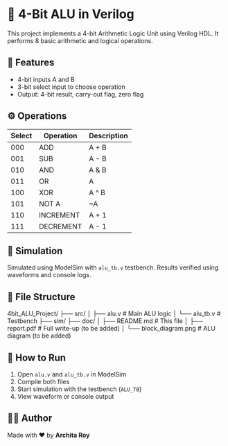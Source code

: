 # 🔢 4-Bit ALU in Verilog

This project implements a 4-bit Arithmetic Logic Unit using Verilog HDL. It performs 8 basic arithmetic and logical operations.

## 🚀 Features

- 4-bit inputs A and B
- 3-bit select input to choose operation
- Output: 4-bit result, carry-out flag, zero flag

## ⚙️ Operations

| Select | Operation     | Description      |
|--------|---------------|------------------|
| 000    | ADD           | A + B            |
| 001    | SUB           | A - B            |
| 010    | AND           | A & B            |
| 011    | OR            | A | B            |
| 100    | XOR           | A ^ B            |
| 101    | NOT A         | ~A               |
| 110    | INCREMENT     | A + 1            |
| 111    | DECREMENT     | A - 1            |

## 🧪 Simulation

Simulated using ModelSim with `alu_tb.v` testbench. Results verified using waveforms and console logs.

## 📂 File Structure

4bit_ALU_Project/
├── src/
│   ├── alu.v         # Main ALU logic
│   └── alu_tb.v      # Testbench
├── sim/
├── doc/
│   ├── README.md     # This file
│   ├── report.pdf    # Full write-up (to be added)
│   └── block_diagram.png # ALU diagram (to be added)

## 📌 How to Run

1. Open `alu.v` and `alu_tb.v` in ModelSim
2. Compile both files
3. Start simulation with the testbench (`ALU_TB`)
4. View waveform or console output

## 👩‍💻 Author

Made with ❤️ by **Archita Roy**

